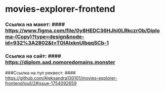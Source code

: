 # movies-explorer-frontend

### Ссылка на макет: #### https://www.figma.com/file/0y8HEDC36HJhi0LRkczrOb/Diploma-(Copy)?type=design&node-id=932%3A2802&t=TOIAIxknUIbqqSCb-1

### Ссылка на сайт: #### https://diplom.aad.nomoredomains.monster

###Ссылка на пул реквест: #### https://github.com/Aleksandra130101/movies-explorer-frontend/pull/2#issue-1754092659
